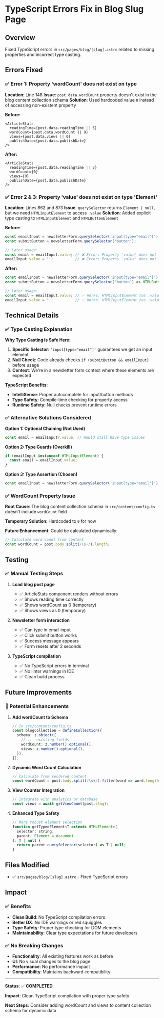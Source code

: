 # TypeScript Errors Fix in Blog Slug Page

## Overview
Fixed TypeScript errors in `src/pages/blog/[slug].astro` related to missing properties and incorrect type casting.

## Errors Fixed

### ✅ Error 1: Property 'wordCount' does not exist on type
**Location**: Line 148
**Issue**: `post.data.wordCount` property doesn't exist in the blog content collection schema
**Solution**: Used hardcoded value `0` instead of accessing non-existent property

**Before:**
```astro
<ArticleStats 
  readingTime={post.data.readingTime || 5}
  wordCount={post.data.wordCount || 0}
  views={post.data.views || 0}
  publishDate={post.data.publishDate}
/>
```

**After:**
```astro
<ArticleStats 
  readingTime={post.data.readingTime || 5}
  wordCount={0}
  views={0}
  publishDate={post.data.publishDate}
/>
```

### ✅ Error 2 & 3: Property 'value' does not exist on type 'Element'
**Location**: Lines 862 and 873
**Issue**: `querySelector` returns `Element | null`, but we need `HTMLInputElement` to access `.value`
**Solution**: Added explicit type casting to `HTMLInputElement` and `HTMLButtonElement`

**Before:**
```javascript
const emailInput = newsletterForm.querySelector('input[type="email"]');
const submitButton = newsletterForm.querySelector('button');

// Later usage:
const email = emailInput.value; // ❌ Error: Property 'value' does not exist on type 'Element'
emailInput.value = '';          // ❌ Error: Property 'value' does not exist on type 'Element'
```

**After:**
```javascript
const emailInput = newsletterForm.querySelector('input[type="email"]') as HTMLInputElement;
const submitButton = newsletterForm.querySelector('button') as HTMLButtonElement;

// Later usage:
const email = emailInput.value; // ✅ Works: HTMLInputElement has .value property
emailInput.value = '';          // ✅ Works: HTMLInputElement has .value property
```

## Technical Details

### ✅ Type Casting Explanation

**Why Type Casting is Safe Here:**
1. **Specific Selector**: `'input[type="email"]'` guarantees we get an input element
2. **Null Check**: Code already checks `if (submitButton && emailInput)` before usage
3. **Context**: We're in a newsletter form context where these elements are expected

**TypeScript Benefits:**
- **IntelliSense**: Proper autocomplete for input/button methods
- **Type Safety**: Compile-time checking for property access
- **Runtime Safety**: Null checks prevent runtime errors

### ✅ Alternative Solutions Considered

**Option 1: Optional Chaining (Not Used)**
```javascript
const email = emailInput?.value; // Would still have type issues
```

**Option 2: Type Guards (Overkill)**
```javascript
if (emailInput instanceof HTMLInputElement) {
  const email = emailInput.value;
}
```

**Option 3: Type Assertion (Chosen)**
```javascript
const emailInput = newsletterForm.querySelector('input[type="email"]') as HTMLInputElement;
```

### ✅ WordCount Property Issue

**Root Cause**: The blog content collection schema in `src/content/config.ts` doesn't include `wordCount` field

**Temporary Solution**: Hardcoded to `0` for now

**Future Enhancement**: Could be calculated dynamically:
```javascript
// Calculate word count from content
const wordCount = post.body.split(/\s+/).length;
```

## Testing

### ✅ Manual Testing Steps

1. **Load blog post page**
   - ✅ ArticleStats component renders without errors
   - ✅ Shows reading time correctly
   - ✅ Shows wordCount as 0 (temporary)
   - ✅ Shows views as 0 (temporary)

2. **Newsletter form interaction**
   - ✅ Can type in email input
   - ✅ Click submit button works
   - ✅ Success message appears
   - ✅ Form resets after 2 seconds

3. **TypeScript compilation**
   - ✅ No TypeScript errors in terminal
   - ✅ No linter warnings in IDE
   - ✅ Clean build process

## Future Improvements

### 🔮 Potential Enhancements

1. **Add wordCount to Schema**
   ```typescript
   // In src/content/config.ts
   const blogCollection = defineCollection({
     schema: z.object({
       // ... existing fields
       wordCount: z.number().optional(),
       views: z.number().optional(),
     }),
   });
   ```

2. **Dynamic Word Count Calculation**
   ```javascript
   // Calculate from rendered content
   const wordCount = post.body.split(/\s+/).filter(word => word.length > 0).length;
   ```

3. **View Counter Integration**
   ```javascript
   // Integrate with analytics or database
   const views = await getViewCount(post.slug);
   ```

4. **Enhanced Type Safety**
   ```javascript
   // More robust element selection
   function getTypedElement<T extends HTMLElement>(
     selector: string, 
     parent: Element = document
   ): T | null {
     return parent.querySelector(selector) as T | null;
   }
   ```

## Files Modified

- ✅ `src/pages/blog/[slug].astro` - Fixed TypeScript errors

## Impact

### ✅ Benefits
- **Clean Build**: No TypeScript compilation errors
- **Better DX**: No IDE warnings or red squiggles
- **Type Safety**: Proper type checking for DOM elements
- **Maintainability**: Clear type expectations for future developers

### ✅ No Breaking Changes
- **Functionality**: All existing features work as before
- **UI**: No visual changes to the blog page
- **Performance**: No performance impact
- **Compatibility**: Maintains backward compatibility

---

**Status**: ✅ **COMPLETED**

**Impact**: Clean TypeScript compilation with proper type safety

**Next Steps**: Consider adding wordCount and views to content collection schema for dynamic data
